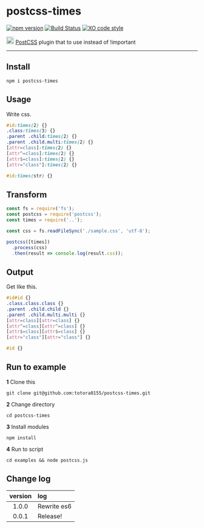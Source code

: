 # postcss-times

[![npm version](https://badge.fury.io/js/postcss-times.svg)](https://badge.fury.io/js/postcss-times)
[![Build Status](https://travis-ci.org/totora0155/postcss-times.svg?branch=master)](https://travis-ci.org/totora0155/postcss-times)
[![XO code style](https://img.shields.io/badge/code_style-XO-5ed9c7.svg)](https://github.com/sindresorhus/xo)

<p><img width="20" src="https://camo.githubusercontent.com/2ec260a9d4d3dcc109be800af0b29a8471ad5967/687474703a2f2f706f73746373732e6769746875622e696f2f706f73746373732f6c6f676f2e737667"> <a href="https://github.com/postcss/postcss">PostCSS</a> plugin that to use instead of !important</p>

---

## Install

```
npm i postcss-times
```

## Usage

Write css.

```css
#id:times(2) {}
.class:times(3) {}
.parent .child:times(2) {}
.parent .child.multi:times(2) {}
[attr=class]:times(2) {}
[attr^=class]:times(2) {}
[attr$=class]:times(2) {}
[attr="class"]:times(2) {}

#id:times(str) {}
```

## Transform

```javascript
const fs = require('fs');
const postcss = require('postcss');
const times = require('..');

const css = fs.readFileSync('./sample.css', 'utf-8');

postcss([times])
  .process(css)
  .then(result => console.log(result.css));
```

## Output

Get like this.

```css
#id#id {}
.class.class.class {}
.parent .child.child {}
.parent .child.multi.multi {}
[attr=class][attr=class] {}
[attr^=class][attr^=class] {}
[attr$=class][attr$=class] {}
[attr="class"][attr="class"] {}

#id {}
```

## Run to example

**1** Clone this

```
git clone git@github.com:totora0155/postcss-times.git
```

**2** Change directory
```
cd postcss-times
```

**3** Install modules
```
npm install
```

**4** Run to script
```
cd examples && node postcss.js
```

## Change log

|version|log|
|:-:|:--|
|1.0.0|Rewrite es6|
|0.0.1|Release!|
